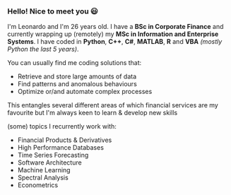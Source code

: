### Hello! Nice to meet you 😃

I'm Leonardo and I'm 26 years old. I have a **BSc in Corporate Finance** and currently wrapping up (remotely) my **MSc in Information and Enterprise Systems**. I have coded in **Python**, **C++**, **C#**, **MATLAB**, **R** and **VBA** *(mostly Python the last 5 years)*.

You can usually find me coding solutions that:
* Retrieve and store large amounts of data
* Find patterns and anomalous behaviours
* Optimize or/and automate complex processes

This entangles several different areas of which financial services are my favourite but I'm always keen to learn & develop new skills

(some) topics I recurrently work with:
* Financial Products & Derivatives
* High Performance Databases
* Time Series Forecasting
* Software Architecture
* Machine Learning
* Spectral Analysis
* Econometrics
